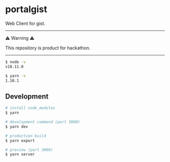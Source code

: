 # portalgist

Web Client for gist.

---

:warning: Warning :warning:

This repository is product for hackathon.

---

```bash
$ node -v
v10.11.0

$ yarn -v
1.10.1
```

## Development

```bash
# install node_modules
$ yarn

# development command (port 3000)
$ yarn dev

# production build
$ yarn export

# preview (port 3000)
$ yarn server
```
